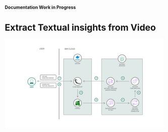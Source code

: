 **Documentation Work in Progress**
# Extract Textual insights from Video
![architecture](doc/source/images/architecture.png)
